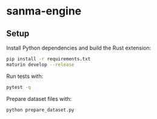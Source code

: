 # sanma-engine

## Setup

Install Python dependencies and build the Rust extension:

```bash
pip install -r requirements.txt
maturin develop --release
```

Run tests with:

```bash
pytest -q
```

Prepare dataset files with:

```bash
python prepare_dataset.py
```
